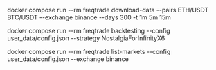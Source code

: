 docker compose run --rm freqtrade download-data --pairs ETH/USDT BTC/USDT --exchange binance --days 300 -t 1m 5m 15m

docker compose run --rm freqtrade backtesting --config user_data/config.json --strategy NostalgiaForInfinityX6





docker compose run --rm freqtrade list-markets --config user_data/config.json --exchange binance